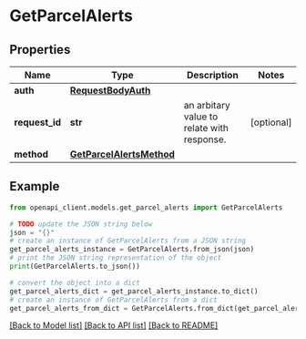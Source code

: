 # GetParcelAlerts


## Properties

Name | Type | Description | Notes
------------ | ------------- | ------------- | -------------
**auth** | [**RequestBodyAuth**](RequestBodyAuth.md) |  | 
**request_id** | **str** | an arbitary value to relate with response. | [optional] 
**method** | [**GetParcelAlertsMethod**](GetParcelAlertsMethod.md) |  | 

## Example

```python
from openapi_client.models.get_parcel_alerts import GetParcelAlerts

# TODO update the JSON string below
json = "{}"
# create an instance of GetParcelAlerts from a JSON string
get_parcel_alerts_instance = GetParcelAlerts.from_json(json)
# print the JSON string representation of the object
print(GetParcelAlerts.to_json())

# convert the object into a dict
get_parcel_alerts_dict = get_parcel_alerts_instance.to_dict()
# create an instance of GetParcelAlerts from a dict
get_parcel_alerts_from_dict = GetParcelAlerts.from_dict(get_parcel_alerts_dict)
```
[[Back to Model list]](../README.md#documentation-for-models) [[Back to API list]](../README.md#documentation-for-api-endpoints) [[Back to README]](../README.md)


